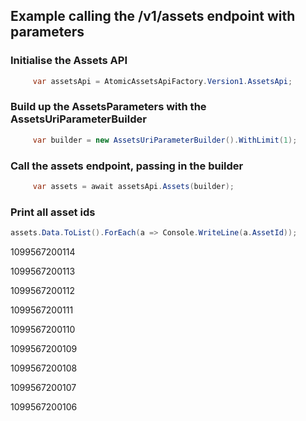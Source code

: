 ## Example calling the /v1/assets endpoint with parameters
### Initialise the Assets API
```csharp
     var assetsApi = AtomicAssetsApiFactory.Version1.AssetsApi;
```
 
### Build up the AssetsParameters with the AssetsUriParameterBuilder
```csharp
     var builder = new AssetsUriParameterBuilder().WithLimit(1);
```
 
### Call the assets endpoint, passing in the builder
```csharp
     var assets = await assetsApi.Assets(builder);
```


### Print all asset ids

```csharp
assets.Data.ToList().ForEach(a => Console.WriteLine(a.AssetId));
 ```

1099567200114

1099567200113  

1099567200112  

1099567200111 

1099567200110  

1099567200109  

1099567200108 

1099567200107 

1099567200106 
